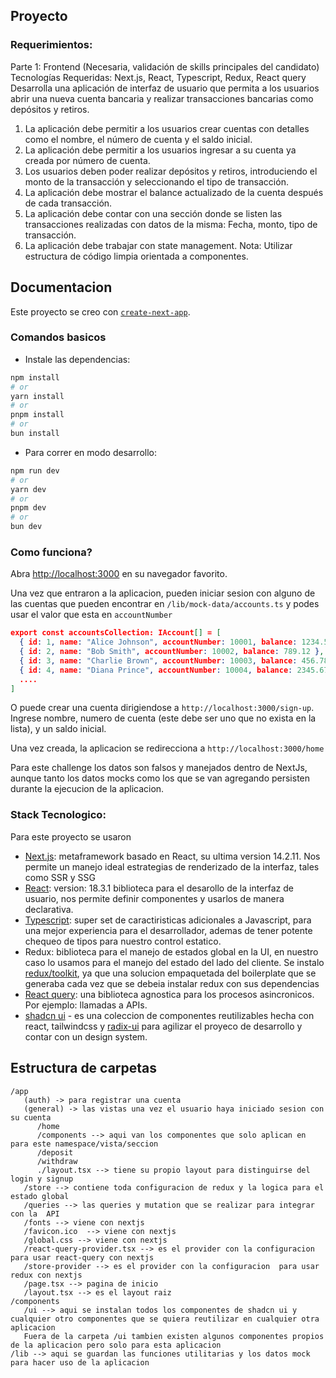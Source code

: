 ## Proyecto

### Requerimientos:

Parte 1: Frontend (Necesaria, validación de skills principales del candidato)
Tecnologías Requeridas: Next.js, React, Typescript, Redux, React query
Desarrolla una aplicación de interfaz de usuario que permita a los usuarios abrir una nueva
cuenta bancaria y realizar transacciones bancarias como depósitos y retiros.

1. La aplicación debe permitir a los usuarios crear cuentas con detalles como el
   nombre, el número de cuenta y el saldo inicial.
2. La aplicación debe permitir a los usuarios ingresar a su cuenta ya creada por número de
   cuenta.
3. Los usuarios deben poder realizar depósitos y retiros, introduciendo el monto de la
   transacción y seleccionando el tipo de transacción.
4. La aplicación debe mostrar el balance actualizado de la cuenta después de cada
   transacción.
5. La aplicación debe contar con una sección donde se listen las transacciones realizadas
   con datos de la misma: Fecha, monto, tipo de transacción.
6. La aplicación debe trabajar con state management.
   Nota: Utilizar estructura de código limpia orientada a componentes.

## Documentacion

Este proyecto se creo con [`create-next-app`](https://nextjs.org/docs/app/api-reference/cli/create-next-app).

### Comandos basicos

- Instale las dependencias:

```bash
npm install
# or
yarn install
# or
pnpm install
# or
bun install
```

- Para correr en modo desarrollo:

```bash
npm run dev
# or
yarn dev
# or
pnpm dev
# or
bun dev
```

### Como funciona?

Abra [http://localhost:3000](http://localhost:3000) en su navegador favorito.

Una vez que entraron a la aplicacion, pueden iniciar sesion con alguno de las cuentas que pueden
encontrar en `/lib/mock-data/accounts.ts` y podes usar el valor que esta en `accountNumber`

```json
export const accountsCollection: IAccount[] = [
  { id: 1, name: "Alice Johnson", accountNumber: 10001, balance: 1234.56 },
  { id: 2, name: "Bob Smith", accountNumber: 10002, balance: 789.12 },
  { id: 3, name: "Charlie Brown", accountNumber: 10003, balance: 456.78 },
  { id: 4, name: "Diana Prince", accountNumber: 10004, balance: 2345.67 },
  ....
]
```

O puede crear una cuenta dirigiendose a `http://localhost:3000/sign-up`. Ingrese nombre, numero de cuenta (este debe ser uno que no exista en la lista), y un saldo inicial.

Una vez creada, la aplicacion se redirecciona a `http://localhost:3000/home`

Para este challenge los datos son falsos y manejados dentro de NextJs, aunque tanto los datos mocks
como los que se van agregando persisten durante la ejecucion de la aplicacion.

### Stack Tecnologico:

Para este proyecto se usaron

- [Next.js](https://nextjs.org): metaframework basado en React, su ultima version 14.2.11. Nos permite un manejo ideal estrategias de renderizado de la interfaz, tales
  como SSR y SSG
- [React](https://react.dev/learn): version: 18.3.1 biblioteca para el desarollo de la interfaz de usuario, nos permite definir componentes y usarlos de manera declarativa.
- [Typescript](https://www.typescriptlang.org/): super set de caractiristicas adicionales a Javascript, para una mejor experiencia para el desarrollador, ademas de tener potente
  chequeo de tipos para nuestro control estatico.
- Redux: biblioteca para el manejo de estados global en la UI, en nuestro caso lo usamos para el manejo del estado del lado del cliente.
  Se instalo [redux/toolkit](https://redux-toolkit.js.org/), ya que una solucion empaquetada del boilerplate que se generaba cada vez
  que se debeia instalar redux con sus dependencias
- [React query](https://tanstack.com/query/v5): una biblioteca agnostica para los procesos asincronicos. Por ejemplo: llamadas a APIs.
- [shadcn ui](https://ui.shadcn.com/) - es una coleccion de componentes reutilizables hecha con react, tailwindcss y [radix-ui](https://www.radix-ui.com/primitives) para agilizar el proyeco de desarrollo y contar con un design system.

## Estructura de carpetas

```
/app
   (auth) -> para registrar una cuenta
   (general) -> las vistas una vez el usuario haya iniciado sesion con su cuenta
      /home
      /components --> aqui van los componentes que solo aplican en para este namespace/vista/seccion
      /deposit
      /withdraw
      ./layout.tsx --> tiene su propio layout para distinguirse del login y signup
   /store --> contiene toda configuracion de redux y la logica para el estado global
   /queries --> las queries y mutation que se realizar para integrar con la  API
   /fonts --> viene con nextjs
   /favicon.ico  --> viene con nextjs
   /global.css --> viene con nextjs
   /react-query-provider.tsx --> es el provider con la configuracion  para usar react-query con nextjs
   /store-provider --> es el provider con la configuracion  para usar redux con nextjs
   /page.tsx --> pagina de inicio
   /layout.tsx --> es el layout raiz
/components
   /ui --> aqui se instalan todos los componentes de shadcn ui y cualquier otro componentes que se quiera reutilizar en cualquier otra aplicacion
   Fuera de la carpeta /ui tambien existen algunos componentes propios de la aplicacion pero solo para esta aplicacion
/lib --> aqui se guardan las funciones utilitarias y los datos mock para hacer uso de la aplicacion
```
